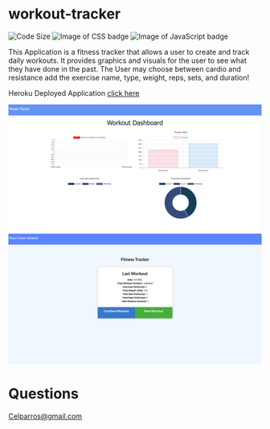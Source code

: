# workout-tracker

![Code Size](https://img.shields.io/github/languages/code-size/cparros/workout-tracker)
![Image of CSS badge](https://img.shields.io/badge/CSS-2.6%25-purple)
![Image of JavaScript badge](https://img.shields.io/badge/JavaScript-62.4%25-yellow)


This Application is a fitness tracker that allows a user to create and track daily workouts. It provides graphics and visuals for the user to see what they have done in the past.  The User may choose between cardio and resistance add the exercise name, type, weight, reps, sets, and duration! 

Heroku Deployed Application [click here](https://serene-taiga-73545.herokuapp.com/)

![dashboard-image](./assets/images/dashboard.png)
![dashboard-image](./assets/images/last-workout.png)

# Questions
Celparros@gmail.com